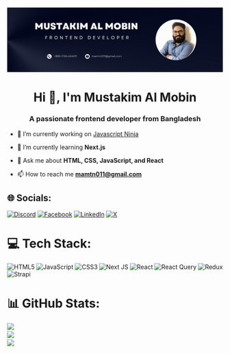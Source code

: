 ![logo](https://github.com/mamtn011/mamtn011/blob/main/banner.png)
<h1 align="center">Hi 👋, I'm Mustakim Al Mobin</h1>
<h3 align="center">A passionate frontend developer from Bangladesh</h3>

- 🔭 I’m currently working on [Javascript Ninja](https://dev--ephemeral-figolla-0b7604.netlify.app/en)

- 🌱 I’m currently learning **Next.js**

- 💬 Ask me about **HTML, CSS, JavaScript, and React**

- 📫 How to reach me **mamtn011@gmail.com**

## 🌐 Socials:
[![Discord](https://img.shields.io/badge/Discord-%237289DA.svg?logo=discord&logoColor=white)](https://discord.gg/mamtn011#8753) [![Facebook](https://img.shields.io/badge/Facebook-%231877F2.svg?logo=Facebook&logoColor=white)](https://facebook.com/mustakim.almobin) [![LinkedIn](https://img.shields.io/badge/LinkedIn-%230077B5.svg?logo=linkedin&logoColor=white)](https://linkedin.com/in/almobin) [![X](https://img.shields.io/badge/X-black.svg?logo=X&logoColor=white)](https://x.com/almobi1) 

# 💻 Tech Stack:
![HTML5](https://img.shields.io/badge/html5-%23E34F26.svg?style=for-the-badge&logo=html5&logoColor=white) ![JavaScript](https://img.shields.io/badge/javascript-%23323330.svg?style=for-the-badge&logo=javascript&logoColor=%23F7DF1E) ![CSS3](https://img.shields.io/badge/css3-%231572B6.svg?style=for-the-badge&logo=css3&logoColor=white) ![Next JS](https://img.shields.io/badge/Next-black?style=for-the-badge&logo=next.js&logoColor=white) ![React](https://img.shields.io/badge/react-%2320232a.svg?style=for-the-badge&logo=react&logoColor=%2361DAFB) ![React Query](https://img.shields.io/badge/-React%20Query-FF4154?style=for-the-badge&logo=react%20query&logoColor=white) ![Redux](https://img.shields.io/badge/redux-%23593d88.svg?style=for-the-badge&logo=redux&logoColor=white) ![Strapi](https://img.shields.io/badge/strapi-%232E7EEA.svg?style=for-the-badge&logo=strapi&logoColor=white)
# 📊 GitHub Stats:
![](https://github-readme-stats.vercel.app/api?username=mamtn011&theme=dark&hide_border=false&include_all_commits=false&count_private=false)<br/>
![](https://github-readme-streak-stats.herokuapp.com/?user=mamtn011&theme=dark&hide_border=false)<br/>
![](https://github-readme-stats.vercel.app/api/top-langs/?username=mamtn011&theme=dark&hide_border=false&include_all_commits=false&count_private=false&layout=compact)

<!-- Proudly created with GPRM ( https://gprm.itsvg.in ) -->

<!--
**mamtn011/mamtn011** is a ✨ _special_ ✨ repository because its `README.md` (this file) appears on your GitHub profile.

Here are some ideas to get you started:

- 🔭 I’m currently working on ...
- 🌱 I’m currently learning ...
- 👯 I’m looking to collaborate on ...
- 🤔 I’m looking for help with ...
- 💬 Ask me about ...
- 📫 How to reach me: ...
- 😄 Pronouns: ...
- ⚡ Fun fact: ...
-->
